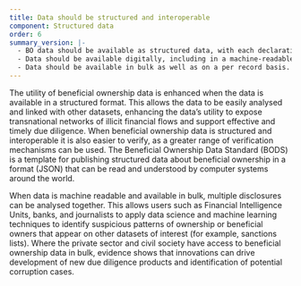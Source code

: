 ```yaml
---
title: Data should be structured and interoperable
component: Structured data
order: 6
summary_version: |-
  - BO data should be available as structured data, with each declaration conforming to a specified data model or template.
  - Data should be available digitally, including in a machine-readable format.
  - Data should be available in bulk as well as on a per record basis.
---
```


The utility of beneficial ownership data is enhanced when the data is available in a structured format. This allows the data to be easily analysed and linked with other datasets, enhancing the data’s utility to expose transnational networks of illicit financial flows and support effective and timely due diligence. When beneficial ownership data is structured and interoperable it is also easier to verify, as a greater range of verification mechanisms can be used. The Beneficial Ownership Data Standard (BODS) is a template for publishing structured data about beneficial ownership in a format (JSON) that can be read and understood by computer systems around the world.

When data is machine readable and available in bulk, multiple disclosures can be analysed together. This allows users such as Financial Intelligence Units, banks, and journalists to apply data science and machine learning techniques to identify suspicious patterns of ownership or beneficial owners that appear on other datasets of interest (for example, sanctions lists). Where the private sector and civil society have access to beneficial ownership data in bulk, evidence shows that innovations can drive development of new due diligence products and identification of potential corruption cases.
